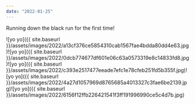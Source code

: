 ```yaml
---
date: "2022-01-25"
---
```


Running down the black run for the first time!

![yo yo]({{ site.baseurl }}/assets/images/2022/a13cf376ce5854310cab1567fae4bdda80dd4e63.jpg)![yo yo]({{ site.baseurl }}/assets/images/2022/0dcb774677df601e06c63a0573319e8c14833fd8.jpg)![yo yo]({{ site.baseurl }}/assets/images/2022/c393e2517477eeade7efc1e78cfeb251fd5b355f.jpg)![yo yo]({{ site.baseurl }}/assets/images/2022/4a27d1057969d8765685a4013327c3fae6be2139.jpg)![yo yo]({{ site.baseurl }}/assets/images/2022/6156f12ffb226421541f3ff191996990ce5c4d7b.jpg)
